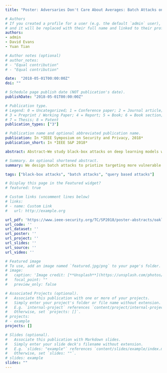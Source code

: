 ```yaml
---
title: "Poster: Adversaries Don't Care About Averages: Batch Attacks on Black-Box Classifiers"

# Authors
# If you created a profile for a user (e.g. the default `admin` user), write the username (folder name) here 
# and it will be replaced with their full name and linked to their profile.
authors:
- admin
- David Evans
- Yuan Tian

# Author notes (optional)
# author_notes:
# - "Equal contribution"
# - "Equal contribution"

date:  "2018-05-01T00:00:00Z"
doi: ""

# Schedule page publish date (NOT publication's date).
publishDate: "2018-05-01T00:00:00Z"

# Publication type.
# Legend: 0 = Uncategorized; 1 = Conference paper; 2 = Journal article;
# 3 = Preprint / Working Paper; 4 = Report; 5 = Book; 6 = Book section;
# 7 = Thesis; 8 = Patent
publication_types: ["3"]

# Publication name and optional abbreviated publication name.
publication: In *IEEE Symposium on Security and Privacy, 2018*
publication_short: In *IEEE S&P 2018*

abstract: Abstract—We study black-box attacks on deep learning models where the adversary’s goal is to acquire a batch of adversarial examples while minimizing the total number of queries. Our basic hypotheses are that (1) there is high variance on the number of queries across different seed images and (2) there exist efficient strategies to identify images which require fewer queries. Hence, the cost of generating each adversarial example in a batch attack can be much less than the average attack cost by focusing resources on the easiest seeds. Our preliminary results on CNN models for CIFAR-10 dataset show that both hypotheses hold and that a simple greedy strategy can provide close to optimal performance, reducing the total cost to find batch of adversarial examples to less than 1/25 of the cost of a random search strategy when the attacker can select target seeds from a large pool of possible seeds.

# Summary. An optional shortened abstract.
summary: We design batch attacks to priotize targeting more vulnerable seeds.

tags: ["black-box attacks", "batch attacks", "query based attacks"]

# Display this page in the Featured widget?
# featured: true

# Custom links (uncomment lines below)
# links:
# - name: Custom Link
#   url: http://example.org

url_pdf: 'https://www.ieee-security.org/TC/SP2018/poster-abstracts/oakland2018-paper37-poster-abstract.pdf'
url_code: ''
url_dataset: ''
url_poster: ''
url_project: ''
url_slides: ''
url_source: ''
url_video: ''

# Featured image
# To use, add an image named `featured.jpg/png` to your page's folder. 
# image:
#   caption: 'Image credit: [**Unsplash**](https://unsplash.com/photos/pLCdAaMFLTE)'
#   focal_point: ""
#   preview_only: false

# Associated Projects (optional).
#   Associate this publication with one or more of your projects.
#   Simply enter your project's folder or file name without extension.
#   E.g. `internal-project` references `content/project/internal-project/index.md`.
#   Otherwise, set `projects: []`.
# projects:
# - example
projects: []

# Slides (optional).
#   Associate this publication with Markdown slides.
#   Simply enter your slide deck's filename without extension.
#   E.g. `slides: "example"` references `content/slides/example/index.md`.
#   Otherwise, set `slides: ""`.
# slides: example
slides: ""
---
```


<!-- {{% callout note %}}
Click the *Cite* button above to demo the feature to enable visitors to import publication metadata into their reference management software.
{{% /callout %}}

{{% callout note %}}
Create your slides in Markdown - click the *Slides* button to check out the example.
{{% /callout %}}

Supplementary notes can be added here, including [code, math, and images](https://wowchemy.com/docs/writing-markdown-latex/). -->
